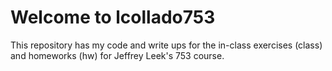 Welcome to lcollado753
======================

This repository has my code and write ups for the in-class exercises (class) and homeworks (hw) for Jeffrey Leek's 753 course. 